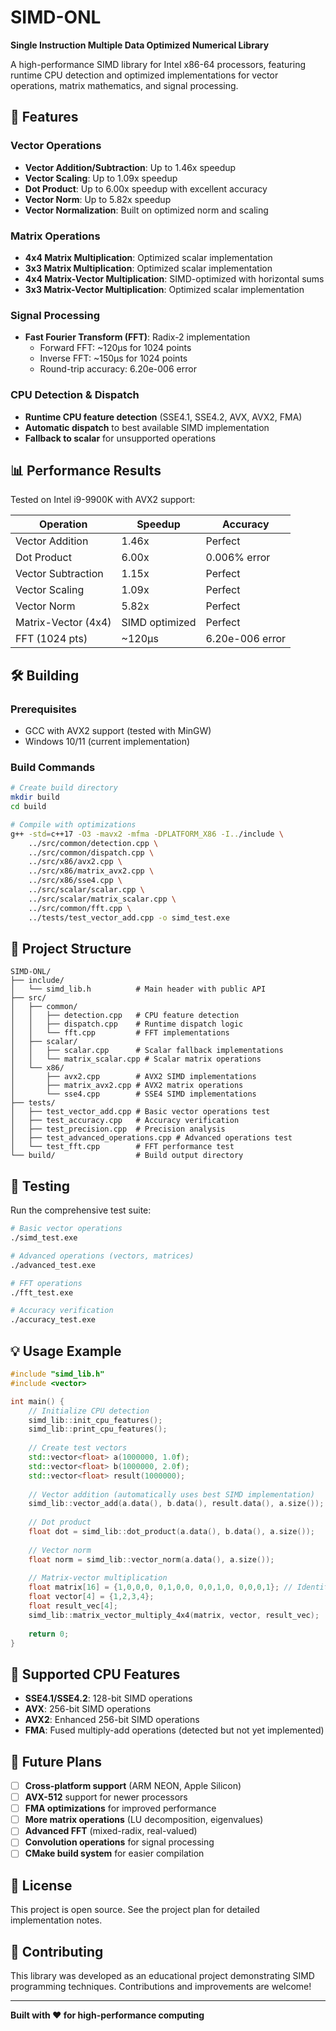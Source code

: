 # SIMD-ONL
**Single Instruction Multiple Data Optimized Numerical Library**

A high-performance SIMD library for Intel x86-64 processors, featuring runtime CPU detection and optimized implementations for vector operations, matrix mathematics, and signal processing.

## 🚀 Features

### **Vector Operations**
- **Vector Addition/Subtraction**: Up to 1.46x speedup
- **Vector Scaling**: Up to 1.09x speedup
- **Dot Product**: Up to 6.00x speedup with excellent accuracy
- **Vector Norm**: Up to 5.82x speedup
- **Vector Normalization**: Built on optimized norm and scaling

### **Matrix Operations**
- **4x4 Matrix Multiplication**: Optimized scalar implementation
- **3x3 Matrix Multiplication**: Optimized scalar implementation
- **4x4 Matrix-Vector Multiplication**: SIMD-optimized with horizontal sums
- **3x3 Matrix-Vector Multiplication**: Optimized scalar implementation

### **Signal Processing**
- **Fast Fourier Transform (FFT)**: Radix-2 implementation
  - Forward FFT: ~120μs for 1024 points
  - Inverse FFT: ~150μs for 1024 points
  - Round-trip accuracy: 6.20e-006 error

### **CPU Detection & Dispatch**
- **Runtime CPU feature detection** (SSE4.1, SSE4.2, AVX, AVX2, FMA)
- **Automatic dispatch** to best available SIMD implementation
- **Fallback to scalar** for unsupported operations

## 📊 Performance Results

Tested on Intel i9-9900K with AVX2 support:

| Operation | Speedup | Accuracy |
|-----------|---------|----------|
| Vector Addition | 1.46x | Perfect |
| Dot Product | 6.00x | 0.006% error |
| Vector Subtraction | 1.15x | Perfect |
| Vector Scaling | 1.09x | Perfect |
| Vector Norm | 5.82x | Perfect |
| Matrix-Vector (4x4) | SIMD optimized | Perfect |
| FFT (1024 pts) | ~120μs | 6.20e-006 error |

## 🛠️ Building

### Prerequisites
- GCC with AVX2 support (tested with MinGW)
- Windows 10/11 (current implementation)

### Build Commands
```bash
# Create build directory
mkdir build
cd build

# Compile with optimizations
g++ -std=c++17 -O3 -mavx2 -mfma -DPLATFORM_X86 -I../include \
    ../src/common/detection.cpp \
    ../src/common/dispatch.cpp \
    ../src/x86/avx2.cpp \
    ../src/x86/matrix_avx2.cpp \
    ../src/x86/sse4.cpp \
    ../src/scalar/scalar.cpp \
    ../src/scalar/matrix_scalar.cpp \
    ../src/common/fft.cpp \
    ../tests/test_vector_add.cpp -o simd_test.exe
```

## 📁 Project Structure

```
SIMD-ONL/
├── include/
│   └── simd_lib.h          # Main header with public API
├── src/
│   ├── common/
│   │   ├── detection.cpp   # CPU feature detection
│   │   ├── dispatch.cpp    # Runtime dispatch logic
│   │   └── fft.cpp         # FFT implementations
│   ├── scalar/
│   │   ├── scalar.cpp      # Scalar fallback implementations
│   │   └── matrix_scalar.cpp # Scalar matrix operations
│   └── x86/
│       ├── avx2.cpp        # AVX2 SIMD implementations
│       ├── matrix_avx2.cpp # AVX2 matrix operations
│       └── sse4.cpp        # SSE4 SIMD implementations
├── tests/
│   ├── test_vector_add.cpp # Basic vector operations test
│   ├── test_accuracy.cpp   # Accuracy verification
│   ├── test_precision.cpp  # Precision analysis
│   ├── test_advanced_operations.cpp # Advanced operations test
│   └── test_fft.cpp        # FFT performance test
└── build/                  # Build output directory
```

## 🧪 Testing

Run the comprehensive test suite:

```bash
# Basic vector operations
./simd_test.exe

# Advanced operations (vectors, matrices)
./advanced_test.exe

# FFT operations
./fft_test.exe

# Accuracy verification
./accuracy_test.exe
```

## 💡 Usage Example

```cpp
#include "simd_lib.h"
#include <vector>

int main() {
    // Initialize CPU detection
    simd_lib::init_cpu_features();
    simd_lib::print_cpu_features();
    
    // Create test vectors
    std::vector<float> a(1000000, 1.0f);
    std::vector<float> b(1000000, 2.0f);
    std::vector<float> result(1000000);
    
    // Vector addition (automatically uses best SIMD implementation)
    simd_lib::vector_add(a.data(), b.data(), result.data(), a.size());
    
    // Dot product
    float dot = simd_lib::dot_product(a.data(), b.data(), a.size());
    
    // Vector norm
    float norm = simd_lib::vector_norm(a.data(), a.size());
    
    // Matrix-vector multiplication
    float matrix[16] = {1,0,0,0, 0,1,0,0, 0,0,1,0, 0,0,0,1}; // Identity
    float vector[4] = {1,2,3,4};
    float result_vec[4];
    simd_lib::matrix_vector_multiply_4x4(matrix, vector, result_vec);
    
    return 0;
}
```

## 🎯 Supported CPU Features

- **SSE4.1/SSE4.2**: 128-bit SIMD operations
- **AVX**: 256-bit SIMD operations
- **AVX2**: Enhanced 256-bit SIMD operations
- **FMA**: Fused multiply-add operations (detected but not yet implemented)

## 🔮 Future Plans

- [ ] **Cross-platform support** (ARM NEON, Apple Silicon)
- [ ] **AVX-512** support for newer processors
- [ ] **FMA optimizations** for improved performance
- [ ] **More matrix operations** (LU decomposition, eigenvalues)
- [ ] **Advanced FFT** (mixed-radix, real-valued)
- [ ] **Convolution operations** for signal processing
- [ ] **CMake build system** for easier compilation

## 📄 License

This project is open source. See the project plan for detailed implementation notes.

## 🤝 Contributing

This library was developed as an educational project demonstrating SIMD programming techniques. Contributions and improvements are welcome!

---

**Built with ❤️ for high-performance computing**
